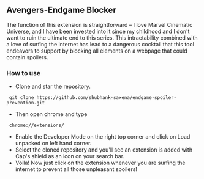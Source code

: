 ## Avengers-Endgame Blocker  
The function of this extension is straightforward – I love Marvel Cinematic Universe, and I have been invested into it since my childhood and I don't want to ruin the ultimate end to this series. 
This intractability combined with a love of surfing the internet has lead to a dangerous cocktail that this tool endeavors to support by blocking all elements on a webpage that could contain spoilers.

### How to use

* Clone and star the repository.

``` 
 git clone https://github.com/shubhank-saxena/endgame-spoiler-prevention.git
 ```
* Then open chrome and type

``` 
 chrome://extensions/ 
 ```
* Enable the Developer Mode on the right top corner and click on Load unpacked on left hand corner.
* Select the cloned repository and you'll see an extension is added with Cap's shield as an icon on your search bar.
* Voila! Now just click on the extension whenever you are surfing the internet to prevent all those unpleasant spoilers!
